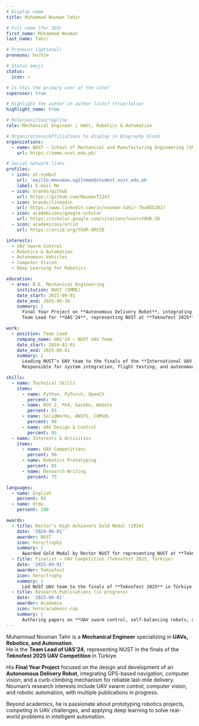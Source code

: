 ```yaml
---
# Display name
title: Muhammad Nouman Tahir

# Full name (for SEO)
first_name: Muhammad Nouman
last_name: Tahir

# Pronouns (optional)
pronouns: he/him

# Status emoji
status:
  icon: ✈️

# Is this the primary user of the site?
superuser: true

# Highlight the author in author lists? (true/false)
highlight_name: true

# Role/position/tagline
role: Mechanical Engineer | UAVs, Robotics & Automation

# Organizations/Affiliations to display in Biography block
organizations:
  - name: NUST – School of Mechanical and Manufacturing Engineering (SMME)
    url: https://smme.nust.edu.pk/

# Social network links
profiles:
  - icon: at-symbol
    url: 'mailto:mnouman.ug21smme@student.nust.edu.pk'
    label: E-mail Me
  - icon: brands/github
    url: https://github.com/NoumanT1247
  - icon: brands/linkedin
    url: https://www.linkedin.com/in/nouman-tahir-7ba055282/
  - icon: academicons/google-scholar
    url: https://scholar.google.com/citations?user=YOUR-ID
  - icon: academicons/orcid
    url: https://orcid.org/YOUR-ORCID

interests:
  - UAV Swarm Control
  - Robotics & Automation
  - Autonomous Vehicles
  - Computer Vision
  - Deep Learning for Robotics

education:
  - area: B.E. Mechanical Engineering
    institution: NUST (SMME)
    date_start: 2021-09-01
    date_end: 2025-06-30
    summary: |
      Final Year Project on **Autonomous Delivery Robot**, integrating GPS navigation, computer vision, and obstacle avoidance.  
      Team Lead for **UAS'24**, representing NUST at **Teknofest 2025** in Türkiye.

work:
  - position: Team Lead
    company_name: UAS'24 – NUST UAV Team
    date_start: 2024-01-01
    date_end: 2025-09-01
    summary: |
      Leading NUST’s UAV team to the finals of the **International UAV Competition (Teknofest 2025)**.  
      Responsible for system integration, flight testing, and autonomous UAV research.

skills:
  - name: Technical Skills
    items:
      - name: Python, PyTorch, OpenCV
        percent: 90
      - name: ROS 2, PX4, Gazebo, Webots
        percent: 85
      - name: SolidWorks, ANSYS, COMSOL
        percent: 90
      - name: UAV Design & Control
        percent: 95
  - name: Interests & Activities
    items:
      - name: UAV Competitions
        percent: 90
      - name: Robotics Prototyping
        percent: 85
      - name: Research Writing
        percent: 75

languages:
  - name: English
    percent: 95
  - name: Urdu
    percent: 100

awards:
  - title: Rector’s High Achievers Gold Medal (2024)
    date: '2024-06-01'
    awarder: NUST
    icon: hero/trophy
    summary: |
      Awarded Gold Medal by Rector NUST for representing NUST at **Teknofest Türkiye**.
  - title: Finalist – UAV Competition (Teknofest 2025, Türkiye)
    date: '2025-09-01'
    awarder: Teknofest
    icon: hero/trophy
    summary: |
      Led NUST UAV team to the finals of **Teknofest 2025** in Türkiye.
  - title: Research Publications (in progress)
    date: '2025-06-01'
    awarder: Academia
    icon: hero/academic-cap
    summary: |
      Authoring papers on **UAV swarm control, self-balancing robots, and autonomous delivery systems**.
---
```


Muhammad Nouman Tahir is a **Mechanical Engineer** specializing in **UAVs, Robotics, and Automation**.  
He is the **Team Lead of UAS'24**, representing NUST in the finals of the **Teknofest 2025 UAV Competition** in Türkiye.  

His **Final Year Project** focused on the design and development of an **Autonomous Delivery Robot**, integrating GPS-based navigation, computer vision, and a curb-climbing mechanism for reliable last-mile delivery. Nouman’s research interests include UAV swarm control, computer vision, and robotic automation, with multiple publications in progress.  

Beyond academics, he is passionate about prototyping robotics projects, competing in UAV challenges, and applying deep learning to solve real-world problems in intelligent automation.
